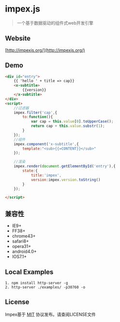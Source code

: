 # impex.js

> 一个基于数据驱动的组件式web开发引擎

## Website
[http://impexjs.org/](http://impexjs.org/)

## Demo

```html
<div id="entry">
    {{ 'hello ' + title => cap}}
    <x-subtitle>
        {{version}}
    </x-subtitle>
</div>
<script>
	//过滤器
    impex.filter('cap',{
        to:function(){
            var cap = this.value[0].toUpperCase();
            return cap + this.value.substr(1);
        }
    });
    //组件
    impex.component('x-subtitle',{
        template:"<sub>{{=CONTENT}}</sub>"
    });

    //渲染
    impex.render(document.getElementById('entry'),{
        state:{
            title:'impex',
            version:impex.version.toString()
        }
    });

</script>
```

## 兼容性
* IE9+
* FF38+
* chrome43+
* safari8+
* opera31+
* android4.0+
* IOS7.1+

## Local Examples

```
1. npm install http-server -g
2. http-server ./examples/ -p30760 -o
```

## License

Impex基于 [MIT](http://opensource.org/licenses/MIT) 协议发布。请查阅LICENSE文件
